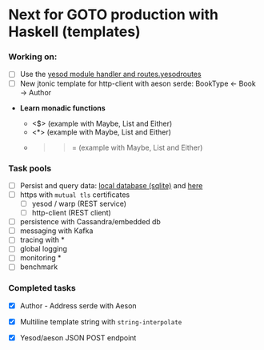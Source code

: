 # Next for GOTO production with Haskell (templates)

### Working on:

- [ ] Use the [yesod module handler and routes.yesodroutes](https://github.com/yesodweb/stack-templates/blob/master/simple.hsfiles)
- [ ] New jtonic template for http-client with aeson serde: BookType <- Book -> Author

- __Learn monadic functions__

  - <$>   (example with Maybe, List and Either)
  - <*>   (example with Maybe, List and Either)
  - >>=   (example with Maybe, List and Either)

### Task pools

- [ ] Persist and query data: [local database (sqlite)](https://www.yesodweb.com/book/persistent) and [here](https://github.com/yesodweb/stack-templates/blob/master/sqlite.hsfiles)
- [ ] https with `mutual tls` certificates
  - [ ] yesod / warp (REST service)
  - [ ] http-client (REST client)
- [ ] persistence with Cassandra/embedded db
- [ ] messaging with Kafka
- [ ] tracing with *
- [ ] global logging
- [ ] monitoring *
- [ ] benchmark

### Completed tasks
- [x] Author - Address serde with Aeson
- [x] Multiline template string with `string-interpolate`
- [x] Yesod/aeson JSON POST endpoint

